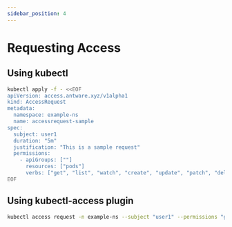 ```yaml
---
sidebar_position: 4
---
```


# Requesting Access

## Using kubectl

```sh
kubectl apply -f - <<EOF
apiVersion: access.antware.xyz/v1alpha1
kind: AccessRequest
metadata:
  namespace: example-ns
  name: accessrequest-sample
spec:
  subject: user1
  duration: "5m"
  justification: "This is a sample request"
  permissions: 
    - apiGroups: [""]
      resources: ["pods"]
      verbs: ["get", "list", "watch", "create", "update", "patch", "delete"]
EOF
```

## Using kubectl-access plugin

```sh
kubectl access request -n example-ns --subject "user1" --permissions "get,list,watch,create,update,patch,delete:pods"
```